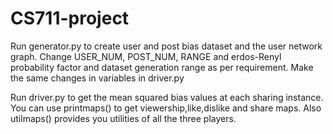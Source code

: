 # CS711-project

Run generator.py to create user and post bias dataset and the user network graph.
Change USER_NUM, POST_NUM, RANGE and erdos-Renyl probability factor and dataset generation range as per requirement.
Make the same changes in variables in driver.py

Run driver.py to get the mean squared bias values at each sharing instance.
You can use printmaps() to get viewership,like,dislike and share maps.
Also utilmaps() provides you utilities of all the three players.
